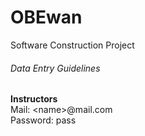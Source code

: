 # OBEwan
Software Construction Project

###### Data Entry Guidelines
**Instructors** <br />
Mail: \<name\>@mail.com <br />
Password: pass